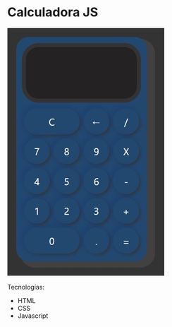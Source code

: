 # Calculadora JS

![Calculadora JS](calculadora.jpeg "calculadora")

Tecnologías:

* HTML
* CSS
* Javascript